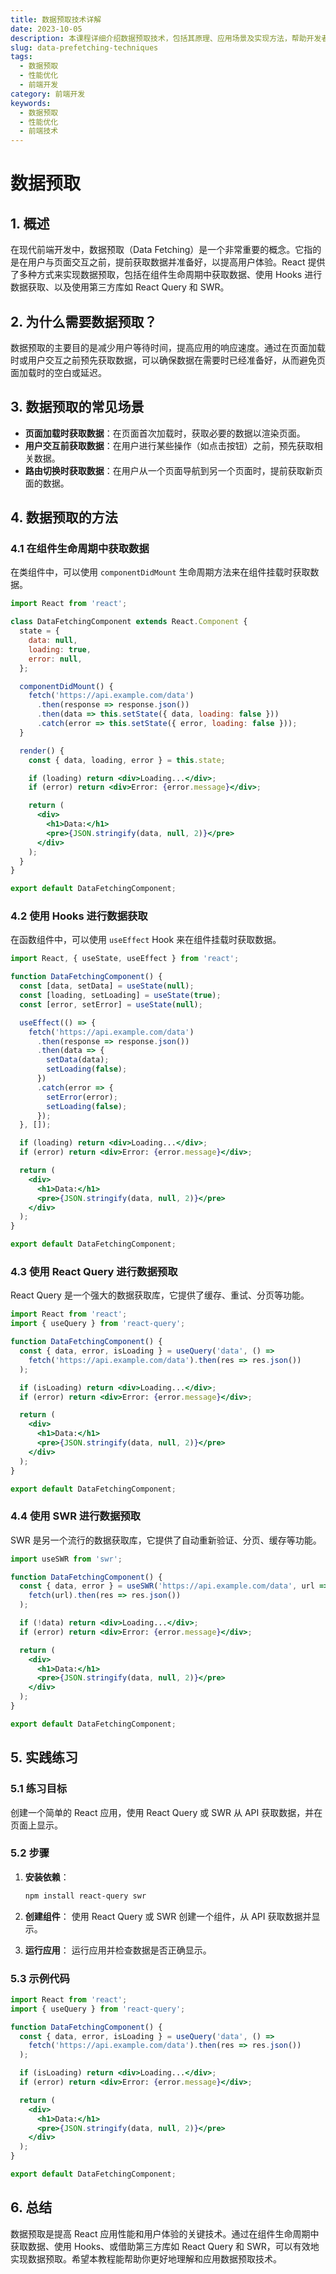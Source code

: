 ```yaml
---
title: 数据预取技术详解
date: 2023-10-05
description: 本课程详细介绍数据预取技术，包括其原理、应用场景及实现方法，帮助开发者优化应用性能。
slug: data-prefetching-techniques
tags:
  - 数据预取
  - 性能优化
  - 前端开发
category: 前端开发
keywords:
  - 数据预取
  - 性能优化
  - 前端技术
---
```


# 数据预取

## 1. 概述

在现代前端开发中，数据预取（Data Fetching）是一个非常重要的概念。它指的是在用户与页面交互之前，提前获取数据并准备好，以提高用户体验。React 提供了多种方式来实现数据预取，包括在组件生命周期中获取数据、使用 Hooks 进行数据获取、以及使用第三方库如 React Query 和 SWR。

## 2. 为什么需要数据预取？

数据预取的主要目的是减少用户等待时间，提高应用的响应速度。通过在页面加载时或用户交互之前预先获取数据，可以确保数据在需要时已经准备好，从而避免页面加载时的空白或延迟。

## 3. 数据预取的常见场景

- **页面加载时获取数据**：在页面首次加载时，获取必要的数据以渲染页面。
- **用户交互前获取数据**：在用户进行某些操作（如点击按钮）之前，预先获取相关数据。
- **路由切换时获取数据**：在用户从一个页面导航到另一个页面时，提前获取新页面的数据。

## 4. 数据预取的方法

### 4.1 在组件生命周期中获取数据

在类组件中，可以使用 `componentDidMount` 生命周期方法来在组件挂载时获取数据。

```jsx
import React from 'react';

class DataFetchingComponent extends React.Component {
  state = {
    data: null,
    loading: true,
    error: null,
  };

  componentDidMount() {
    fetch('https://api.example.com/data')
      .then(response => response.json())
      .then(data => this.setState({ data, loading: false }))
      .catch(error => this.setState({ error, loading: false }));
  }

  render() {
    const { data, loading, error } = this.state;

    if (loading) return <div>Loading...</div>;
    if (error) return <div>Error: {error.message}</div>;

    return (
      <div>
        <h1>Data:</h1>
        <pre>{JSON.stringify(data, null, 2)}</pre>
      </div>
    );
  }
}

export default DataFetchingComponent;
```

### 4.2 使用 Hooks 进行数据获取

在函数组件中，可以使用 `useEffect` Hook 来在组件挂载时获取数据。

```jsx
import React, { useState, useEffect } from 'react';

function DataFetchingComponent() {
  const [data, setData] = useState(null);
  const [loading, setLoading] = useState(true);
  const [error, setError] = useState(null);

  useEffect(() => {
    fetch('https://api.example.com/data')
      .then(response => response.json())
      .then(data => {
        setData(data);
        setLoading(false);
      })
      .catch(error => {
        setError(error);
        setLoading(false);
      });
  }, []);

  if (loading) return <div>Loading...</div>;
  if (error) return <div>Error: {error.message}</div>;

  return (
    <div>
      <h1>Data:</h1>
      <pre>{JSON.stringify(data, null, 2)}</pre>
    </div>
  );
}

export default DataFetchingComponent;
```

### 4.3 使用 React Query 进行数据预取

React Query 是一个强大的数据获取库，它提供了缓存、重试、分页等功能。

```jsx
import React from 'react';
import { useQuery } from 'react-query';

function DataFetchingComponent() {
  const { data, error, isLoading } = useQuery('data', () =>
    fetch('https://api.example.com/data').then(res => res.json())
  );

  if (isLoading) return <div>Loading...</div>;
  if (error) return <div>Error: {error.message}</div>;

  return (
    <div>
      <h1>Data:</h1>
      <pre>{JSON.stringify(data, null, 2)}</pre>
    </div>
  );
}

export default DataFetchingComponent;
```

### 4.4 使用 SWR 进行数据预取

SWR 是另一个流行的数据获取库，它提供了自动重新验证、分页、缓存等功能。

```jsx
import useSWR from 'swr';

function DataFetchingComponent() {
  const { data, error } = useSWR('https://api.example.com/data', url =>
    fetch(url).then(res => res.json())
  );

  if (!data) return <div>Loading...</div>;
  if (error) return <div>Error: {error.message}</div>;

  return (
    <div>
      <h1>Data:</h1>
      <pre>{JSON.stringify(data, null, 2)}</pre>
    </div>
  );
}

export default DataFetchingComponent;
```

## 5. 实践练习

### 5.1 练习目标

创建一个简单的 React 应用，使用 React Query 或 SWR 从 API 获取数据，并在页面上显示。

### 5.2 步骤

1. **安装依赖**：
   ```bash
   npm install react-query swr
   ```

2. **创建组件**：
   使用 React Query 或 SWR 创建一个组件，从 API 获取数据并显示。

3. **运行应用**：
   运行应用并检查数据是否正确显示。

### 5.3 示例代码

```jsx
import React from 'react';
import { useQuery } from 'react-query';

function DataFetchingComponent() {
  const { data, error, isLoading } = useQuery('data', () =>
    fetch('https://api.example.com/data').then(res => res.json())
  );

  if (isLoading) return <div>Loading...</div>;
  if (error) return <div>Error: {error.message}</div>;

  return (
    <div>
      <h1>Data:</h1>
      <pre>{JSON.stringify(data, null, 2)}</pre>
    </div>
  );
}

export default DataFetchingComponent;
```

## 6. 总结

数据预取是提高 React 应用性能和用户体验的关键技术。通过在组件生命周期中获取数据、使用 Hooks、或借助第三方库如 React Query 和 SWR，可以有效地实现数据预取。希望本教程能帮助你更好地理解和应用数据预取技术。